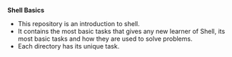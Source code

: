 **Shell Basics**

- This repository is an introduction to shell.
- It contains the most basic tasks that gives any new learner of Shell, its most basic tasks and how they are used to solve problems.
- Each directory has its unique task.
